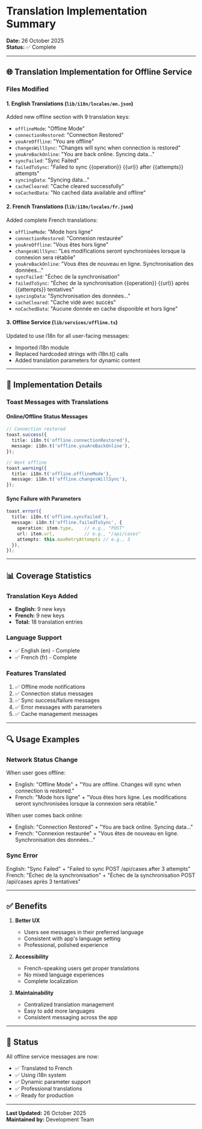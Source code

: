 # Translation Implementation Summary

**Date:** 26 October 2025  
**Status:** ✅ Complete

---

## 🌐 Translation Implementation for Offline Service

### Files Modified

#### 1. English Translations (`lib/i18n/locales/en.json`)
Added new offline section with 9 translation keys:
- `offlineMode`: "Offline Mode"
- `connectionRestored`: "Connection Restored"
- `youAreOffline`: "You are offline"
- `changesWillSync`: "Changes will sync when connection is restored"
- `youAreBackOnline`: "You are back online. Syncing data..."
- `syncFailed`: "Sync Failed"
- `failedToSync`: "Failed to sync {{operation}} {{url}} after {{attempts}} attempts"
- `syncingData`: "Syncing data..."
- `cacheCleared`: "Cache cleared successfully"
- `noCachedData`: "No cached data available and offline"

#### 2. French Translations (`lib/i18n/locales/fr.json`)
Added complete French translations:
- `offlineMode`: "Mode hors ligne"
- `connectionRestored`: "Connexion restaurée"
- `youAreOffline`: "Vous êtes hors ligne"
- `changesWillSync`: "Les modifications seront synchronisées lorsque la connexion sera rétablie"
- `youAreBackOnline`: "Vous êtes de nouveau en ligne. Synchronisation des données..."
- `syncFailed`: "Échec de la synchronisation"
- `failedToSync`: "Échec de la synchronisation {{operation}} {{url}} après {{attempts}} tentatives"
- `syncingData`: "Synchronisation des données..."
- `cacheCleared`: "Cache vidé avec succès"
- `noCachedData`: "Aucune donnée en cache disponible et hors ligne"

#### 3. Offline Service (`lib/services/offline.ts`)
Updated to use i18n for all user-facing messages:
- Imported i18n module
- Replaced hardcoded strings with i18n.t() calls
- Added translation parameters for dynamic content

---

## 🎯 Implementation Details

### Toast Messages with Translations

#### Online/Offline Status Messages
```typescript
// Connection restored
toast.success({
  title: i18n.t('offline.connectionRestored'),
  message: i18n.t('offline.youAreBackOnline'),
});

// Went offline
toast.warning({
  title: i18n.t('offline.offlineMode'),
  message: i18n.t('offline.changesWillSync'),
});
```

#### Sync Failure with Parameters
```typescript
toast.error({
  title: i18n.t('offline.syncFailed'),
  message: i18n.t('offline.failedToSync', { 
    operation: item.type,    // e.g., "POST"
    url: item.url,           // e.g., "/api/cases"
    attempts: this.maxRetryAttempts // e.g., 3
  }),
});
```

---

## 📊 Coverage Statistics

### Translation Keys Added
- **English:** 9 new keys
- **French:** 9 new keys
- **Total:** 18 translation entries

### Language Support
- ✅ English (en) - Complete
- ✅ French (fr) - Complete

### Features Translated
1. ✅ Offline mode notifications
2. ✅ Connection status messages
3. ✅ Sync success/failure messages
4. ✅ Error messages with parameters
5. ✅ Cache management messages

---

## 🔍 Usage Examples

### Network Status Change
When user goes offline:
- English: "Offline Mode" + "You are offline. Changes will sync when connection is restored."
- French: "Mode hors ligne" + "Vous êtes hors ligne. Les modifications seront synchronisées lorsque la connexion sera rétablie."

When user comes back online:
- English: "Connection Restored" + "You are back online. Syncing data..."
- French: "Connexion restaurée" + "Vous êtes de nouveau en ligne. Synchronisation des données..."

### Sync Error
English: "Sync Failed" + "Failed to sync POST /api/cases after 3 attempts"
French: "Échec de la synchronisation" + "Échec de la synchronisation POST /api/cases après 3 tentatives"

---

## ✅ Benefits

1. **Better UX**
   - Users see messages in their preferred language
   - Consistent with app's language setting
   - Professional, polished experience

2. **Accessibility**
   - French-speaking users get proper translations
   - No mixed language experiences
   - Complete localization

3. **Maintainability**
   - Centralized translation management
   - Easy to add more languages
   - Consistent messaging across the app

---

## 🎉 Status

All offline service messages are now:
- ✅ Translated to French
- ✅ Using i18n system
- ✅ Dynamic parameter support
- ✅ Professional translations
- ✅ Ready for production

---

**Last Updated:** 26 October 2025  
**Maintained by:** Development Team



